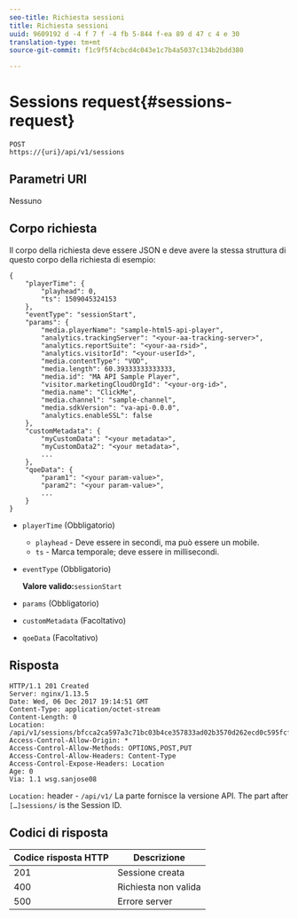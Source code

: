 ```yaml
---
seo-title: Richiesta sessioni
title: Richiesta sessioni
uuid: 9609192 d -4 f 7 f -4 fb 5-844 f-ea 89 d 47 c 4 e 30
translation-type: tm+mt
source-git-commit: f1c9f5f4cbcd4c043e1c7b4a5037c134b2bdd380

---
```



# Sessions request{#sessions-request}

```
POST 
https://{uri}/api/v1/sessions
```

## Parametri URI

Nessuno

## Corpo richiesta

Il corpo della richiesta deve essere JSON e deve avere la stessa struttura di questo corpo della richiesta di esempio:

```
{ 
    "playerTime": { 
        "playhead": 0, 
        "ts": 1509045324153 
    }, 
    "eventType": "sessionStart", 
    "params": { 
        "media.playerName": "sample-html5-api-player", 
        "analytics.trackingServer": "<your-aa-tracking-server>", 
        "analytics.reportSuite": "<your-aa-rsid>", 
        "analytics.visitorId": "<your-userId>", 
        "media.contentType": "VOD", 
        "media.length": 60.39333333333333, 
        "media.id": "MA API Sample Player", 
        "visitor.marketingCloudOrgId": "<your-org-id>", 
        "media.name": "ClickMe", 
        "media.channel": "sample-channel", 
        "media.sdkVersion": "va-api-0.0.0", 
        "analytics.enableSSL": false 
    }, 
    "customMetadata": { 
        "myCustomData": "<your metadata>", 
        "myCustomData2": "<your metadata>", 
        ... 
    }, 
    "qoeData": { 
        "param1": "<your param-value>", 
        "param2": "<your param-value>", 
        ... 
    } 
}
```

* `playerTime` (Obbligatorio)
   * `playhead` - Deve essere in secondi, ma può essere un mobile.
   * `ts` - Marca temporale; deve essere in millisecondi.
* `eventType` (Obbligatorio)

   **Valore valido:**`sessionStart`
* `params` (Obbligatorio)
* `customMetadata` (Facoltativo)
* `qoeData` (Facoltativo)

## Risposta

```
HTTP/1.1 201 Created 
Server: nginx/1.13.5 
Date: Wed, 06 Dec 2017 19:14:51 GMT 
Content-Type: application/octet-stream 
Content-Length: 0 
Location: /api/v1/sessions/bfcca2ca597a3c71bc03b4ce357833ad02b3570d262ecd0c595fcf8f2ae4df58 
Access-Control-Allow-Origin: * 
Access-Control-Allow-Methods: OPTIONS,POST,PUT 
Access-Control-Allow-Headers: Content-Type 
Access-Control-Expose-Headers: Location 
Age: 0 
Via: 1.1 wsg.sanjose08
```

`Location:` header - `/api/v1/` La parte fornisce la versione API. The part after `[…]sessions/` is the Session ID.

## Codici di risposta

| Codice risposta HTTP | Descrizione |
|---|---|
| 201 | Sessione creata |
| 400 | Richiesta non valida |
| 500 | Errore server |

